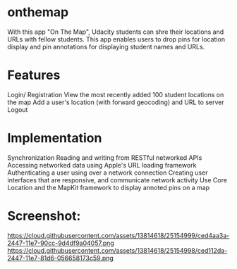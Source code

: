 # onthemap

With this app "On The Map", Udacity students can shre their locations and URLs with fellow students. 
This app enables users to drop pins for location display and pin annotations for displaying student names and URLs.

# Features
Login/ Registration
View the most recently added 100 student locations on the map
Add a user's location (with forward geocoding) and URL to server
Logout

# Implementation

Synchronization
Reading and writing from RESTful networked APIs
Accessing networked data using Apple's URL loading framework
Authenticating a user using over a network connection
Creating user interfaces that are responsive, and communicate network activity
Use Core Location and the MapKit framework to display annoted pins on a map

# Screenshot:
https://cloud.githubusercontent.com/assets/13814618/25154999/ced4aa3a-2447-11e7-90cc-9d4df9a04057.png
https://cloud.githubusercontent.com/assets/13814618/25154998/ced112da-2447-11e7-81d6-056658173c59.png
